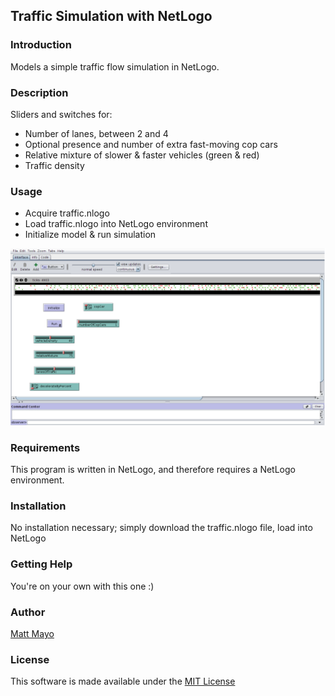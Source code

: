 ## Traffic Simulation with NetLogo

### Introduction
Models a simple traffic flow simulation in NetLogo.

### Description

Sliders and switches for:

- Number of lanes, between 2 and 4
- Optional presence and number of extra fast-moving cop cars
- Relative mixture of slower & faster vehicles (green & red)
- Traffic density 

### Usage

- Acquire traffic.nlogo
- Load traffic.nlogo into NetLogo environment
- Initialize model & run simulation

![Traffic NetLogo](https://raw.githubusercontent.com/mmmayo13/traffic-flow-netlogo/master/traffic.png)

### Requirements

This program is written in NetLogo, and therefore requires a NetLogo environment.

### Installation

No installation necessary; simply download the traffic.nlogo file, load into NetLogo

### Getting Help

You're on your own with this one :)

### Author

[Matt Mayo](http://about.me/mattmayo)

### License

This software is made available under the [MIT License](http://choosealicense.com/licenses/mit/)
